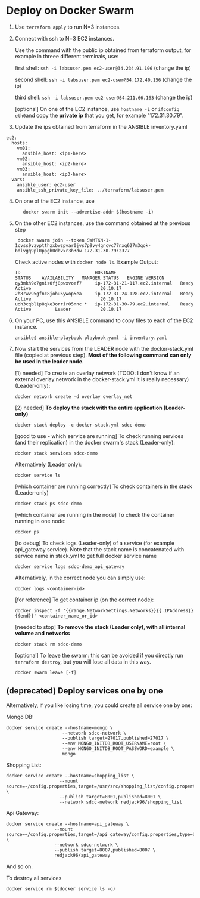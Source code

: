 # Deploy on Docker Swarm
1) Use `terraform apply` to run N=3 instances.
2) Connect with ssh to N=3 EC2 instances. 

   Use the command with the public ip obtained from terraform output, for example in threee different terminals, use:

   first shell: `ssh -i labsuser.pem ec2-user@34.234.91.106` (change the ip)

   second shell: `ssh -i labsuser.pem ec2-user@54.172.40.156` (change the ip)

   third shell: `ssh -i labsuser.pem ec2-user@54.211.66.163` (change the ip)

   [optional] On one of the EC2 instance, use `hostname -i` or `ifconfig eth0`and copy the **private ip** that you get, for example "172.31.30.79".

3) Update the ips obtained from terraform in the ANSIBLE inventory.yaml 
```
ec2:
  hosts:
    vm01:
      ansible_host: <ip1-here>
    vm02:
      ansible_host: <ip2-here>
    vm03:
      ansible_host: <ip3-here>
  vars:
    ansible_user: ec2-user
    ansible_ssh_private_key_file: ../terraform/labsuser.pem
```
4) On one of the EC2 instance, use
   ```
      docker swarm init --advertise-addr $(hostname -i)
   ```
5) On the other EC2 instances, use the command obtained at the previous step
   ```
    docker swarm join --token SWMTKN-1-1cvss9vzvptthzxbwzpvar0jvs7p9vy4gncvc77nxq627m3qok-bdlvgq9pl0ppgh0dbvxr3h3dw 172.31.30.79:2377
   ```
   Check active nodes with `docker node ls`. Example Output:
   ```console
   ID                            HOSTNAME                        STATUS    AVAILABILITY   MANAGER STATUS   ENGINE VERSION
   qy3mkh9o7gnis0fj8pwxvoef7     ip-172-31-21-117.ec2.internal   Ready     Active                          20.10.17
   2h8rwv95gfnc8johu5ywop5ea     ip-172-31-24-128.ec2.internal   Ready     Active                          20.10.17
   uoh3cqbl1p8qke3orrir05nnc *   ip-172-31-30-79.ec2.internal    Ready     Active         Leader           20.10.17
   ```
6) On your PC, use this ANSIBLE command to copy files to each of the EC2 instance.

   ```
   ansible$ ansible-playbook playbook.yaml -i inventory.yaml
   ```
7) Now start the services from the LEADER node with the docker-stack.yml file (copied at previous step). **Most of the following command can only be used in the leader node.**

   [1) needed] To create an overlay network (TODO: I don't know if an external overlay network in the docker-stack.yml it is really necessary) (Leader-only):

   ```
   docker network create -d overlay overlay_net
   ```

   [2) needed] **To deploy the stack with the entire application (Leader-only)**
   ```      
   docker stack deploy -c docker-stack.yml sdcc-demo
   ```
   [good to use - which service are running] To check running services (and their replication) in the docker swarm's stack (Leader-only):
   ```
   docker stack services sdcc-demo
   ```   
   Alternatively (Leader only):
   ```   
   docker service ls
   ```
   [which container are running correctly] To check containers in the stack (Leader-only)
   ```
   docker stack ps sdcc-demo
   ```
   [which container are running in the node] To check the container running in one node:
   ```
   docker ps
   ```
   [to debug] To check logs (Leader-only) of a service (for example api_gateway service). Note that the stack name is concatenated with service name in stack.yml to get full docker service name
   ```
   docker service logs sdcc-demo_api_gateway
   ```
   Alternatively, in the correct node you can simply use:
   ```
   docker logs <container-id>
   ```
   [for reference] To get container ip (on the correct node):
   ```
   docker inspect -f '{{range.NetworkSettings.Networks}}{{.IPAddress}}{{end}}' <container_name_or_id>
   ```
   [needed to stop] **To remove the stack (Leader only), with all internal volume and networks**
   ```   
   docker stack rm sdcc-demo
   ```
   [optional] To leave the swarm: this can be avoided if you directly run `terraform destroy`, but you will lose all data in this way.
   ```
   docker swarm leave [-f]
   ```

## (deprecated) Deploy services one by one 
Alternatively, if you like losing time, you could create all service one by one:

Mongo DB:

```
docker service create --hostname=mongo \
                     --network sdcc-network \
                     --publish target=27017,published=27017 \
                     --env MONGO_INITDB_ROOT_USERNAME=root \
                     --env MONGO_INITDB_ROOT_PASSWORD=example \
                     mongo
```

Shopping List: 
```
docker service create --hostname=shopping_list \
                    --mount source=~/config.properties,target=/usr/src/shopping_list/config.properties,type=bind \
                    --publish target=8001,published=8001 \
                    --network sdcc-network redjack96/shopping_list 
```


Api Gateway:
```
docker service create --hostname=api_gateway \
                  --mount source=~/config.properties,target=/api_gateway/config.properties,type=bind \
                  --network sdcc-network \
                  --publish target=8007,published=8007 \
                  redjack96/api_gateway
```
And so on.

To destroy all services
```
docker service rm $(docker service ls -q)
```

    